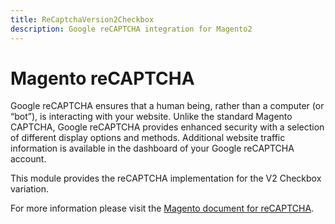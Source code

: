 ```yaml
---
title: ReCaptchaVersion2Checkbox
description: Google reCAPTCHA integration for Magento2
---
```


# Magento reCAPTCHA

Google reCAPTCHA ensures that a human being, rather than a computer (or “bot”), is interacting with your website. Unlike the standard Magento CAPTCHA, Google reCAPTCHA provides enhanced security with a selection of different display options and methods. Additional website traffic information is available in the dashboard of your Google reCAPTCHA account.

This module provides the reCAPTCHA implementation for the V2 Checkbox variation.

For more information please visit the [Magento document for reCAPTCHA](https://docs.magento.com/user-guide/stores/security-google-recaptcha.html).
